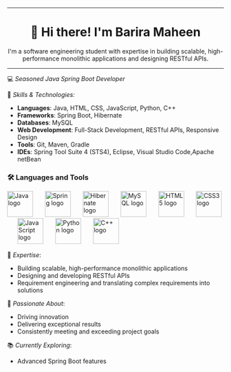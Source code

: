 <hr>

<h1 align="center">👋 Hi there! I'm Barira Maheen</h1>

<p align="center">I'm a software engineering student with expertise in building scalable, high-performance monolithic applications and designing RESTful APIs.</p>

<hr>

💻 *Seasoned Java Spring Boot Developer*

🌟 *Skills & Technologies:*
- **Languages**: Java, HTML, CSS, JavaScript, Python, C++
- **Frameworks**: Spring Boot, Hibernate
- **Databases**: MySQL
- **Web Development**: Full-Stack Development, RESTful APIs, Responsive Design
- **Tools**: Git, Maven, Gradle
- **IDEs**: Spring Tool Suite 4 (STS4), Eclipse, Visual Studio Code,Apache netBean

<h3 align="left">🛠 Languages and Tools</h3>

<div align="left">
  <img src="https://cdn.jsdelivr.net/gh/devicons/devicon/icons/java/java-original-wordmark.svg" height="60" alt="Java logo" />
  <img width="20" />
  <img src="https://cdn.jsdelivr.net/gh/devicons/devicon/icons/spring/spring-original-wordmark.svg" height="60" alt="Spring logo" />
  <img width="20" />
  <img src="https://cdn.jsdelivr.net/gh/devicons/devicon/icons/hibernate/hibernate-original-wordmark.svg" height="60" alt="Hibernate logo" />
  <img width="20" />
  <img src="https://cdn.jsdelivr.net/gh/devicons/devicon/icons/mysql/mysql-original-wordmark.svg" height="60" alt="MySQL logo" />
  <img width="20" />
  <img src="https://cdn.jsdelivr.net/gh/devicons/devicon/icons/html5/html5-original-wordmark.svg" height="60" alt="HTML5 logo" />
  <img width="20" />
  <img src="https://cdn.jsdelivr.net/gh/devicons/devicon/icons/css3/css3-original-wordmark.svg" height="60" alt="CSS3 logo" />
  <img width="20" />
  <img src="https://cdn.jsdelivr.net/gh/devicons/devicon/icons/javascript/javascript-original.svg" height="60" alt="JavaScript logo" />
  <img width="20" />
  <img src="https://cdn.jsdelivr.net/gh/devicons/devicon/icons/python/python-original.svg" height="60" alt="Python logo" />
  <img width="20" />
  <img src="https://cdn.jsdelivr.net/gh/devicons/devicon/icons/cplusplus/cplusplus-original.svg" height="60" alt="C++ logo" />
</div>

🔧 *Expertise*:
- Building scalable, high-performance monolithic applications
- Designing and developing RESTful APIs
- Requirement engineering and translating complex requirements into solutions

🚀 *Passionate About*:
- Driving innovation
- Delivering exceptional results
- Consistently meeting and exceeding project goals

📚 *Currently Exploring*:
- Advanced Spring Boot features
